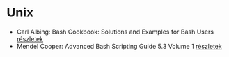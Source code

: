 # Unix

- Carl Albing: Bash Cookbook: Solutions and Examples for Bash Users [részletek](../_details/Carl%20Albing.md#id_12)
- Mendel Cooper: Advanced Bash Scripting Guide 5.3 Volume 1 [részletek](../_details/Mendel%20Cooper.md#id_2)
